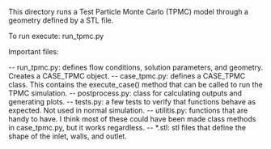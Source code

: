 This directory runs a Test Particle Monte Carlo (TPMC) model through a geometry defined by a STL file.

To run execute: run_tpmc.py

Important files:

-- run_tpmc.py: defines flow conditions, solution parameters, and geometry. Creates a CASE_TPMC object.
-- case_tpmc.py: defines a CASE_TPMC class. This contains the execute_case() method that can be called to run the TPMC simulation.
-- postprocess.py: class for calculating outputs and generating plots.
-- tests.py: a few tests to verify that functions behave as expected. Not used in normal simulation.
-- utilitis.py: functions that are handy to have. I think most of these could have been made class methods in case_tpmc.py, but it works regardless.
-- *.stl: stl files that define the shape of the inlet, walls, and outlet.
